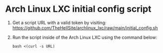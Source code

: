 # Arch Linux LXC initial config script

1. Get a script URL with a valid token by visiting: https://github.com/TheHellSite/archlinux_lxc/raw/main/initial_config.sh

2. Run the script inside of the Arch Linux LXC using the command below:

       bash <(curl -s URL)
